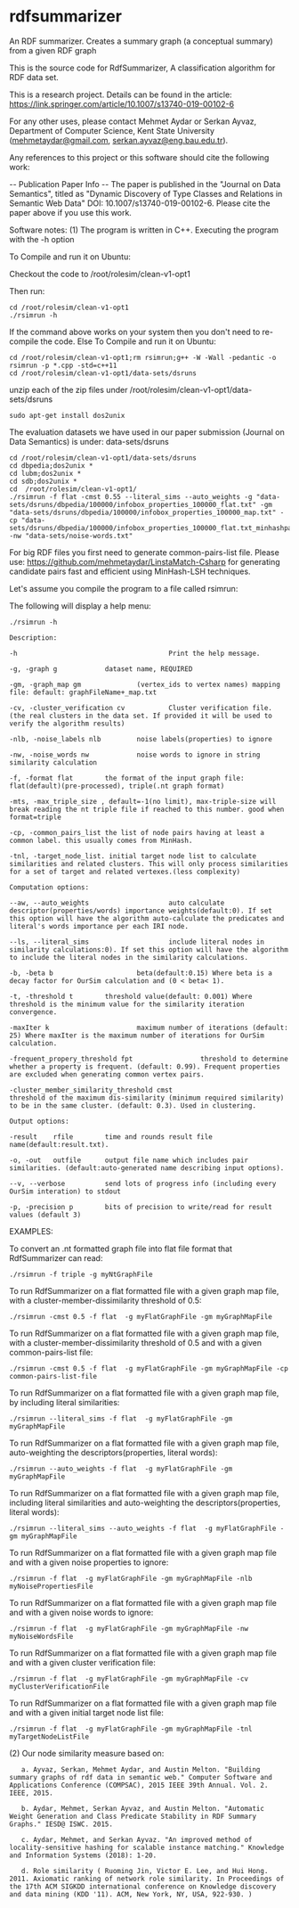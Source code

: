 # rdfsummarizer
An RDF summarizer. Creates a summary graph (a conceptual summary) from a given RDF graph

This is the source code for RdfSummarizer, A classification algorithm for RDF data set. 

This is a research project. Details can be found in the article: https://link.springer.com/article/10.1007/s13740-019-00102-6

For any other uses, please contact Mehmet Aydar or Serkan Ayvaz, Department of Computer Science, Kent State University (mehmetaydar@gmail.com, serkan.ayvaz@eng.bau.edu.tr).

Any references to this project or this software should cite the following work:

-- Publication Paper Info --
The paper is published in the "Journal on Data Semantics", titled as "Dynamic Discovery of Type Classes and Relations in Semantic Web Data"
DOI: 10.1007/s13740-019-00102-6. 
Please cite the paper above if you use this work.

Software notes:
(1) The program is written in C++.  Executing the program with the -h option

To Compile and run it on Ubuntu:

Checkout the code to /root/rolesim/clean-v1-opt1

Then run: 
```
cd /root/rolesim/clean-v1-opt1
./rsimrun -h 
```

If the command above works on your system then you don't need to re-compile the code. Else To Compile and run it on Ubuntu:

```
cd /root/rolesim/clean-v1-opt1;rm rsimrun;g++ -W -Wall -pedantic -o rsimrun -p *.cpp -std=c++11
cd /root/rolesim/clean-v1-opt1/data-sets/dsruns
```

unzip each of the zip files under /root/rolesim/clean-v1-opt1/data-sets/dsruns

```
sudo apt-get install dos2unix
```

The evaluation datasets we have used in our paper submission (Journal on Data Semantics) is under: data-sets/dsruns 

```
cd /root/rolesim/clean-v1-opt1/data-sets/dsruns
cd dbpedia;dos2unix *
cd lubm;dos2unix *
cd sdb;dos2unix *
cd  /root/rolesim/clean-v1-opt1/
./rsimrun -f flat -cmst 0.55 --literal_sims --auto_weights -g "data-sets/dsruns/dbpedia/100000/infobox_properties_100000_flat.txt" -gm "data-sets/dsruns/dbpedia/100000/infobox_properties_100000_map.txt" -cp "data-sets/dsruns/dbpedia/100000/infobox_properties_100000_flat.txt_minhashpairs.txt" -nw "data-sets/noise-words.txt"
```

For big RDF files you first need to generate common-pairs-list file. Please use: https://github.com/mehmetaydar/LinstaMatch-Csharp for generating candidate pairs fast and efficient using MinHash-LSH techniques.


Let's assume you compile the program to a file called rsimrun:

The following will display a help menu: 
```
./rsimrun -h 
```

```
Description:

-h                                      Print the help message.

-g, -graph g            dataset name, REQUIRED

-gm, -graph_map gm              (vertex_ids to vertex names) mapping file: default: graphFileName+_map.txt

-cv, -cluster_verification cv           Cluster verification file. (the real clusters in the data set. If provided it will be used to verify the algorithm results)

-nlb, -noise_labels nlb         noise labels(properties) to ignore

-nw, -noise_words nw            noise words to ignore in string similarity calculation

-f, -format flat        the format of the input graph file: flat(default)(pre-processed), triple(.nt graph format)

-mts, -max_triple_size , default=-1(no limit), max-triple-size will break reading the nt triple file if reached to this number. good when format=triple

-cp, -common_pairs_list the list of node pairs having at least a common label. this usually comes from MinHash.

-tnl, -target_node_list. initial target node list to calculate similarities and related clusters. This will only process similarities for a set of target and related vertexes.(less complexity)

Computation options:

--aw, --auto_weights                    auto calculate descriptor(properties/words) importance weights(default:0). If set this option will have the algorithm auto-calculate the predicates and literal's words importance per each IRI node.

--ls, --literal_sims                    include literal nodes in similarity calculations:0). If set this option will have the algorithm to include the literal nodes in the similarity calculations.

-b, -beta b                     beta(default:0.15) Where beta is a decay factor for OurSim calculation and (0 < beta< 1).

-t, -threshold t        threshold value(default: 0.001) Where threshold is the minimum value for the similarity iteration convergence.

-maxIter k                      maximum number of iterations (default: 25) Where maxIter is the maximum number of iterations for OurSim calculation.

-frequent_propery_threshold fpt                 threshold to determine whether a property is frequent. (default: 0.99). Frequent properties are excluded when generating common vertex pairs.

-cluster_member_similarity_threshold cmst                       threshold of the maximum dis-similarity (minimum required similarity) to be in the same cluster. (default: 0.3). Used in clustering.

Output options:

-result    rfile        time and rounds result file name(default:result.txt).

-o, -out   outfile      output file name which includes pair similarities. (default:auto-generated name describing input options).

--v, --verbose          send lots of progress info (including every OurSim interation) to stdout

-p, -precision p        bits of precision to write/read for result values (default 3)
```

EXAMPLES:

To convert an .nt formatted graph file into flat file format that RdfSummarizer can read:

```
./rsimrun -f triple -g myNtGraphFile
```

To run RdfSummarizer on a flat formatted file with a given graph map file, with a cluster-member-dissimilarity threshold of 0.5:

```
./rsimrun -cmst 0.5 -f flat  -g myFlatGraphFile -gm myGraphMapFile
```

To run RdfSummarizer on a flat formatted file with a given graph map file, with a cluster-member-dissimilarity threshold of 0.5 and with a given common-pairs-list file:

```
./rsimrun -cmst 0.5 -f flat  -g myFlatGraphFile -gm myGraphMapFile -cp common-pairs-list-file
```

To run RdfSummarizer on a flat formatted file with a given graph map file, by including literal similarities:

```
./rsimrun --literal_sims -f flat  -g myFlatGraphFile -gm myGraphMapFile
```

To run RdfSummarizer on a flat formatted file with a given graph map file, auto-weighting the descriptors(properties, literal words):

```
./rsimrun --auto_weights -f flat  -g myFlatGraphFile -gm myGraphMapFile
```

To run RdfSummarizer on a flat formatted file with a given graph map file, including literal similarities and auto-weighting the descriptors(properties, literal words):

```
./rsimrun --literal_sims --auto_weights -f flat  -g myFlatGraphFile -gm myGraphMapFile
```

To run RdfSummarizer on a flat formatted file with a given graph map file and with a given noise properties to ignore:

```
./rsimrun -f flat  -g myFlatGraphFile -gm myGraphMapFile -nlb myNoisePropertiesFile
```

To run RdfSummarizer on a flat formatted file with a given graph map file and with a given noise words to ignore:

```
./rsimrun -f flat  -g myFlatGraphFile -gm myGraphMapFile -nw myNoiseWordsFile
```

To run RdfSummarizer on a flat formatted file with a given graph map file and with a given cluster verification file:

```
./rsimrun -f flat  -g myFlatGraphFile -gm myGraphMapFile -cv myClusterVerificationFile
```

To run RdfSummarizer on a flat formatted file with a given graph map file and with a given initial target node list file:

```
./rsimrun -f flat  -g myFlatGraphFile -gm myGraphMapFile -tnl myTargetNodeListFile
```

(2) Our node similarity measure based on:
```
   a. Ayvaz, Serkan, Mehmet Aydar, and Austin Melton. "Building summary graphs of rdf data in semantic web." Computer Software and Applications Conference (COMPSAC), 2015 IEEE 39th Annual. Vol. 2. IEEE, 2015.
   
   b. Aydar, Mehmet, Serkan Ayvaz, and Austin Melton. "Automatic Weight Generation and Class Predicate Stability in RDF Summary Graphs." IESD@ ISWC. 2015.
   
   c. Aydar, Mehmet, and Serkan Ayvaz. "An improved method of locality-sensitive hashing for scalable instance matching." Knowledge and Information Systems (2018): 1-20.
   
   d. Role similarity ( Ruoming Jin, Victor E. Lee, and Hui Hong. 2011. Axiomatic ranking of network role similarity. In Proceedings of the 17th ACM SIGKDD international conference on Knowledge discovery and data mining (KDD '11). ACM, New York, NY, USA, 922-930. )
 ```


